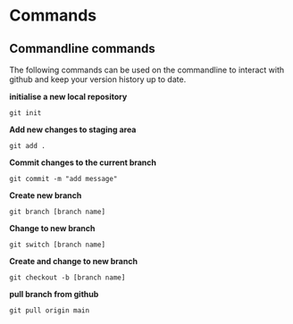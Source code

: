 # Commands

## Commandline commands

The following commands can be used on the commandline to interact with github and keep your version history up to date.

**initialise a new local repository**

`git init`

**Add new changes to staging area**

`git add .`

**Commit changes to the current branch**

`git commit -m "add message"`

**Create new branch**

`git branch [branch name]`

**Change to new branch**

`git switch [branch name]`

**Create and change to new branch**

`git checkout -b [branch name]`

**pull branch from github**

`git pull origin main`
